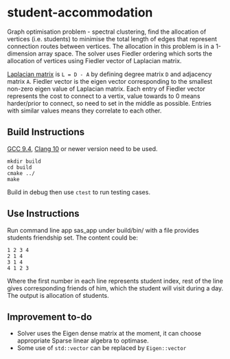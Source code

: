 # student-accommodation
Graph optimisation problem - spectral clustering, find the allocation of vertices (i.e. students) to minimise the total length of edges that represent connection routes between vertices. The allocation in this problem is in a 1-dimension array space. The solver uses Fiedler ordering which sorts the allocation of vertices using Fiedler vector of Laplacian matrix.

[Laplacian matrix](https://en.wikipedia.org/wiki/Laplacian_matrix) is `L = D - A` by defining degree matrix `D` and adjacency matrix `A`. Fiedler vector is the eigen vector corresponding to the smallest non-zero eigen value of Laplacian matrix. Each entry of Fiedler vector represents the cost to connect to a vertix, value towards to 0 means harder/prior to connect, so need to set in the middle as possible. Entries with similar values means they correlate to each other.

## Build Instructions

[GCC 9.4](https://gcc.gnu.org/gcc-9/), [Clang 10](http://releases.llvm.org/10.0.0/tools/clang/docs/) or newer version need to be used.


```
mkdir build
cd build
cmake ../
make
```

Build in debug then use `ctest` to run testing cases.

## Use Instructions

Run command line app sas_app under build/bin/ with a file provides students friendship set. The content could be:
```
1 2 3 4
2 1 4
3 1 4
4 1 2 3
```
Where the first number in each line represents student index, rest of the line gives corresponding friends of him, which the student will visit during a day. The output is allocation of students.

## Improvement to-do

- Solver uses the Eigen dense matrix at the moment, it can choose appropriate Sparse linear algebra to optimase.
- Some use of `std::vector` can be replaced by `Eigen::vector`